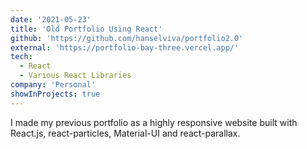 ```yaml
---
date: '2021-05-23'
title: 'Old Portfolio Using React'
github: 'https://github.com/hanselviva/portfolio2.0'
external: 'https://portfolio-bay-three.vercel.app/'
tech:
  - React
  - Various React Libraries
company: 'Personal'
showInProjects: true
---
```


I made my previous portfolio as a highly responsive website built with React.js, react-particles, Material-UI and react-parallax.

